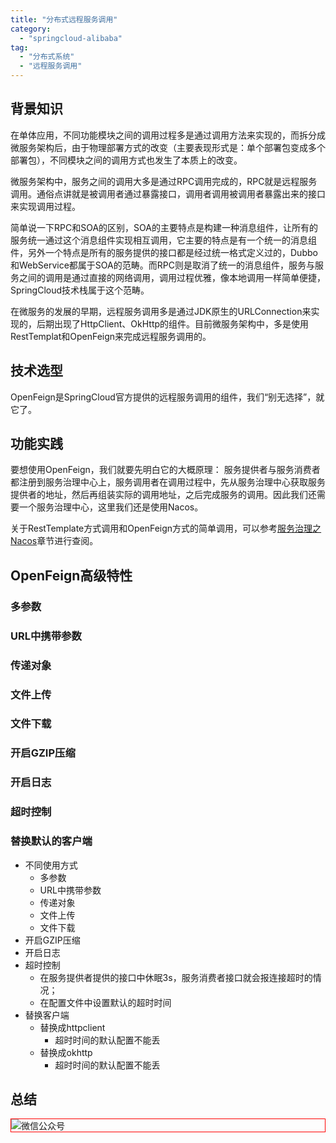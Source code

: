 ```yaml
---
title: "分布式远程服务调用"
category:
  - "springcloud-alibaba"
tag:
  - "分布式系统"
  - "远程服务调用"
---
```


## 背景知识

在单体应用，不同功能模块之间的调用过程多是通过调用方法来实现的，而拆分成微服务架构后，由于物理部署方式的改变（主要表现形式是：单个部署包变成多个部署包），不同模块之间的调用方式也发生了本质上的改变。

微服务架构中，服务之间的调用大多是通过RPC调用完成的，RPC就是远程服务调用。通俗点讲就是被调用者通过暴露接口，调用者调用被调用者暴露出来的接口来实现调用过程。

简单说一下RPC和SOA的区别，SOA的主要特点是构建一种消息组件，让所有的服务统一通过这个消息组件实现相互调用，它主要的特点是有一个统一的消息组件，另外一个特点是所有的服务提供的接口都是经过统一格式定义过的，Dubbo和WebService都属于SOA的范畴。而RPC则是取消了统一的消息组件，服务与服务之间的调用是通过直接的网络调用，调用过程优雅，像本地调用一样简单便捷，SpringCloud技术栈属于这个范畴。

在微服务的发展的早期，远程服务调用多是通过JDK原生的URLConnection来实现的，后期出现了HttpClient、OkHttp的组件。目前微服务架构中，多是使用RestTemplat和OpenFeign来完成远程服务调用的。

## 技术选型

OpenFeign是SpringCloud官方提供的远程服务调用的组件，我们“别无选择”，就它了。

## 功能实践

要想使用OpenFeign，我们就要先明白它的大概原理： 服务提供者与服务消费者都注册到服务治理中心上，服务调用者在调用过程中，先从服务治理中心获取服务提供者的地址，然后再组装实际的调用地址，之后完成服务的调用。因此我们还需要一个服务治理中心，这里我们还是使用Nacos。

关于RestTemplate方式调用和OpenFeign方式的简单调用，可以参考[服务治理之Nacos](chapter01.md)章节进行查阅。

## OpenFeign高级特性

### 多参数



### URL中携带参数

### 传递对象

### 文件上传

### 文件下载

### 开启GZIP压缩

### 开启日志

### 超时控制

### 替换默认的客户端



- 不同使用方式
  - 多参数
  - URL中携带参数
  - 传递对象
  - 文件上传
  - 文件下载
- 开启GZIP压缩
- 开启日志
- 超时控制
  - 在服务提供者提供的接口中休眠3s，服务消费者接口就会报连接超时的情况；
  - 在配置文件中设置默认的超时时间
- 替换客户端
  - 替换成httpclient
    - 超时时间的默认配置不能丢
  - 替换成okhttp
    - 超时时间的默认配置不能丢



## 总结


<img style="border:1px red solid; display:block; margin:0 auto;" :src="$withBase('/qrcode.jpg')" alt="微信公众号" />